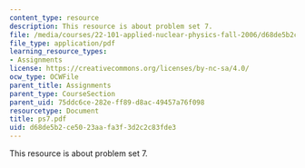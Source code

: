 ```yaml
---
content_type: resource
description: This resource is about problem set 7.
file: /media/courses/22-101-applied-nuclear-physics-fall-2006/d68de5b2ce5023aafa3f3d2c2c83fde3_ps7.pdf
file_type: application/pdf
learning_resource_types:
- Assignments
license: https://creativecommons.org/licenses/by-nc-sa/4.0/
ocw_type: OCWFile
parent_title: Assignments
parent_type: CourseSection
parent_uid: 75ddc6ce-282e-ff89-d8ac-49457a76f098
resourcetype: Document
title: ps7.pdf
uid: d68de5b2-ce50-23aa-fa3f-3d2c2c83fde3
---
```

This resource is about problem set 7.